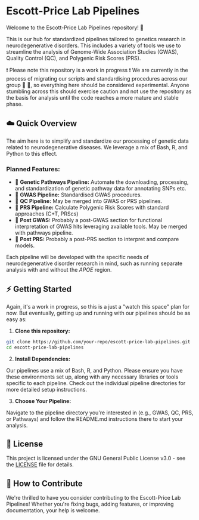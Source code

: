 # Escott-Price Lab Pipelines

Welcome to the Escott-Price Lab Pipelines repository! :wave: 

This is our hub for standardized pipelines tailored to genetics research in neurodegenerative disorders. This includes a variety of tools we use to streamline the analysis of Genome-Wide Association Studies (GWAS), Quality Control (QC), and Polygenic Risk Scores (PRS).

:exclamation: Please note this repository is a work in progress :exclamation: We are currently in the process of migrating our scripts and standardising procedures across our group :raised_hands: :raised_hands:, so everything here should be considered experimental. Anyone stumbling across this should exercise caution and not use the repository as the basis for analysis until the code reaches a more mature and stable phase.

## :cloud: Quick Overview

The aim here is to simplify and standardize our processing of genetic data related to neurodegenerative diseases. We leverage a mix of Bash, R, and Python to this effect.

### Planned Features:

- :seedling: **Genetic Pathways Pipeline:** Automate the downloading, processing, and standardization of genetic pathway data for annotating SNPs etc.
- :seedling: **GWAS Pipeline:** Standardised GWAS procedures. 
- :seedling: **QC Pipeline:** May be merged into GWAS or PRS pipelines.
- :seedling: **PRS Pipeline:** Calculate Polygenic Risk Scores with standard approaches (C+T, PRScs)
- :seedling: **Post GWAS:** Probably a post-GWAS section for functional interpretation of GWAS hits leveraging available tools. May be merged with pathways pipeline.
- :seedling: **Post PRS:** Probably a post-PRS section to interpret and compare models.

Each pipeline will be developed with the specific needs of neurodegenerative disorder research in mind, such as running separate analysis with and without the *APOE* region.

## :zap: Getting Started

Again, it's a work in progress, so this is a just a "watch this space" plan for now. But eventually, getting up and running with our pipelines should be as easy as:

1. **Clone this repository:**

```bash
git clone https://github.com/your-repo/escott-price-lab-pipelines.git
cd escott-price-lab-pipelines
```

2. **Install Dependencies:**

Our pipelines use a mix of Bash, R, and Python. Please ensure you have these environments set up, along with any necessary libraries or tools specific to each pipeline. Check out the individual pipeline directories for more detailed setup instructions.

3. **Choose Your Pipeline:**

Navigate to the pipeline directory you're interested in (e.g., GWAS, QC, PRS, or Pathways) and follow the README.md instructions there to start your analysis.

## :page_facing_up: License

This project is licensed under the GNU General Public License v3.0 - see the [LICENSE](LICENSE) file for details.

## :green_heart: How to Contribute

We're thrilled to have you consider contributing to the Escott-Price Lab Pipelines! Whether you're fixing bugs, adding features, or improving documentation, your help is welcome.
